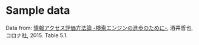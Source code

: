 # Sample data

Data from: [情報アクセス評価方法論 -検索エンジンの進歩のために-](http://www.f.waseda.jp/tetsuya/book.html), 酒井哲也, コロナ社, 2015. Table 5.1.
